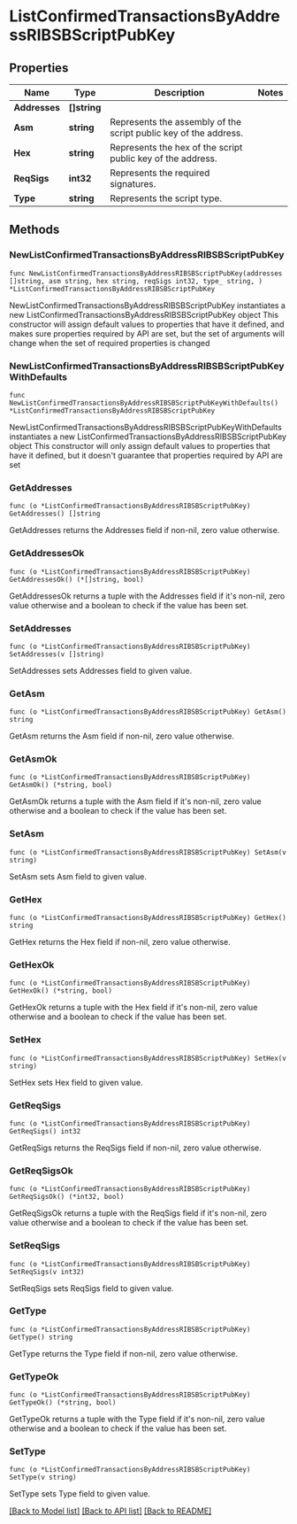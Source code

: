 # ListConfirmedTransactionsByAddressRIBSBScriptPubKey

## Properties

Name | Type | Description | Notes
------------ | ------------- | ------------- | -------------
**Addresses** | **[]string** |  | 
**Asm** | **string** | Represents the assembly of the script public key of the address. | 
**Hex** | **string** | Represents the hex of the script public key of the address. | 
**ReqSigs** | **int32** | Represents the required signatures. | 
**Type** | **string** | Represents the script type. | 

## Methods

### NewListConfirmedTransactionsByAddressRIBSBScriptPubKey

`func NewListConfirmedTransactionsByAddressRIBSBScriptPubKey(addresses []string, asm string, hex string, reqSigs int32, type_ string, ) *ListConfirmedTransactionsByAddressRIBSBScriptPubKey`

NewListConfirmedTransactionsByAddressRIBSBScriptPubKey instantiates a new ListConfirmedTransactionsByAddressRIBSBScriptPubKey object
This constructor will assign default values to properties that have it defined,
and makes sure properties required by API are set, but the set of arguments
will change when the set of required properties is changed

### NewListConfirmedTransactionsByAddressRIBSBScriptPubKeyWithDefaults

`func NewListConfirmedTransactionsByAddressRIBSBScriptPubKeyWithDefaults() *ListConfirmedTransactionsByAddressRIBSBScriptPubKey`

NewListConfirmedTransactionsByAddressRIBSBScriptPubKeyWithDefaults instantiates a new ListConfirmedTransactionsByAddressRIBSBScriptPubKey object
This constructor will only assign default values to properties that have it defined,
but it doesn't guarantee that properties required by API are set

### GetAddresses

`func (o *ListConfirmedTransactionsByAddressRIBSBScriptPubKey) GetAddresses() []string`

GetAddresses returns the Addresses field if non-nil, zero value otherwise.

### GetAddressesOk

`func (o *ListConfirmedTransactionsByAddressRIBSBScriptPubKey) GetAddressesOk() (*[]string, bool)`

GetAddressesOk returns a tuple with the Addresses field if it's non-nil, zero value otherwise
and a boolean to check if the value has been set.

### SetAddresses

`func (o *ListConfirmedTransactionsByAddressRIBSBScriptPubKey) SetAddresses(v []string)`

SetAddresses sets Addresses field to given value.


### GetAsm

`func (o *ListConfirmedTransactionsByAddressRIBSBScriptPubKey) GetAsm() string`

GetAsm returns the Asm field if non-nil, zero value otherwise.

### GetAsmOk

`func (o *ListConfirmedTransactionsByAddressRIBSBScriptPubKey) GetAsmOk() (*string, bool)`

GetAsmOk returns a tuple with the Asm field if it's non-nil, zero value otherwise
and a boolean to check if the value has been set.

### SetAsm

`func (o *ListConfirmedTransactionsByAddressRIBSBScriptPubKey) SetAsm(v string)`

SetAsm sets Asm field to given value.


### GetHex

`func (o *ListConfirmedTransactionsByAddressRIBSBScriptPubKey) GetHex() string`

GetHex returns the Hex field if non-nil, zero value otherwise.

### GetHexOk

`func (o *ListConfirmedTransactionsByAddressRIBSBScriptPubKey) GetHexOk() (*string, bool)`

GetHexOk returns a tuple with the Hex field if it's non-nil, zero value otherwise
and a boolean to check if the value has been set.

### SetHex

`func (o *ListConfirmedTransactionsByAddressRIBSBScriptPubKey) SetHex(v string)`

SetHex sets Hex field to given value.


### GetReqSigs

`func (o *ListConfirmedTransactionsByAddressRIBSBScriptPubKey) GetReqSigs() int32`

GetReqSigs returns the ReqSigs field if non-nil, zero value otherwise.

### GetReqSigsOk

`func (o *ListConfirmedTransactionsByAddressRIBSBScriptPubKey) GetReqSigsOk() (*int32, bool)`

GetReqSigsOk returns a tuple with the ReqSigs field if it's non-nil, zero value otherwise
and a boolean to check if the value has been set.

### SetReqSigs

`func (o *ListConfirmedTransactionsByAddressRIBSBScriptPubKey) SetReqSigs(v int32)`

SetReqSigs sets ReqSigs field to given value.


### GetType

`func (o *ListConfirmedTransactionsByAddressRIBSBScriptPubKey) GetType() string`

GetType returns the Type field if non-nil, zero value otherwise.

### GetTypeOk

`func (o *ListConfirmedTransactionsByAddressRIBSBScriptPubKey) GetTypeOk() (*string, bool)`

GetTypeOk returns a tuple with the Type field if it's non-nil, zero value otherwise
and a boolean to check if the value has been set.

### SetType

`func (o *ListConfirmedTransactionsByAddressRIBSBScriptPubKey) SetType(v string)`

SetType sets Type field to given value.



[[Back to Model list]](../README.md#documentation-for-models) [[Back to API list]](../README.md#documentation-for-api-endpoints) [[Back to README]](../README.md)


